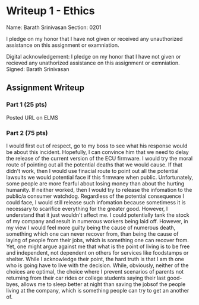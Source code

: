 # Writeup 1 - Ethics

Name: Barath Srinivasan
Section: 0201

I pledge on my honor that I have not given or received any unauthorized assistance on this assignment or examniation.

Digital acknowledgement: I pledge on my honor that I have not given or recieved any unathorized assistance on this assignment or exmniation. Signed: Barath Srinivasan

## Assignment Writeup

### Part 1 (25 pts)

Posted URL on ELMS

### Part 2 (75 pts)

I would first out of respect, go to my boss to see what his response would be about this incident. Hopefully, I can convince him that we need to delay the release of the current version of the ECU firmware. I would try the moral route of pointing out all the potential deaths that we would cause. If that didn't work, then I would use finacial route to point out all the potential lawsuits we would potential face if this firmware when public. Unfortunately, some people are more fearful about losing money than about the hurting humanity. If neither worked, then I would try to release the infomation to the public/a consumer watchdog. Regardless of the potential consequence I could face, I would still release such infomation because sometimess it is necessary to scarifice everything for the greater good. However, I understand that it just wouldn't affect me. I could potentially tank the stock of my company and result in numerous workers being laid off. However, in my view I would feel more guilty being the cause of numerous death, something which one can never recover from, than being the cause of laying of people from their jobs, which is something one can recover from. Yet, one might argue against me that what is the point of living is to be free and independent, not dependent on others for services like foodstamps or shelter. While I acknowledge their point, the hard truth is that I am th one who is going have to live with the decision. While, obviously, neither of the choices are optimal, the choice where I prevent scenarios of parents not returning from their car rides or college students saying their last good-byes, allows me to sleep better at night than saving the jobsof the people living at the company, which is something people can try to get an another of.